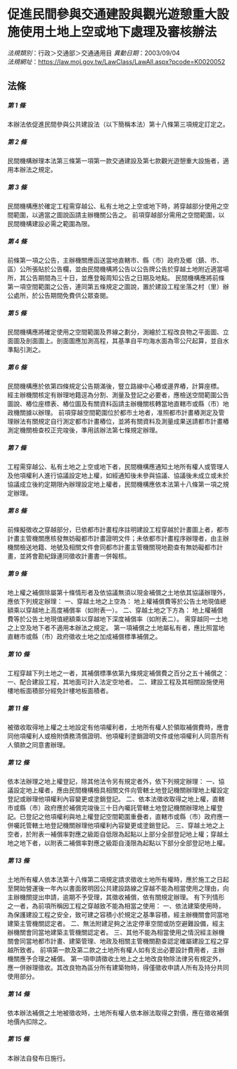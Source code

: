 # 促進民間參與交通建設與觀光遊憩重大設施使用土地上空或地下處理及審核辦法

*法規類別*：行政＞交通部＞交通通用目
*異動日期*：2003/09/04  
*法規網址*：https://law.moj.gov.tw/LawClass/LawAll.aspx?pcode=K0020052



## 法條
##### 第 1 條
本辦法依促進民間參與公共建設法（以下簡稱本法）第十八條第三項規定訂定之。

##### 第 2 條
民間機構辦理本法第三條第一項第一款交通建設及第七款觀光遊憩重大設施者，適用本辦法之規定。

##### 第 3 條
民間機構應於確定工程需穿越公、私有土地之上空或地下時，將穿越部分使用之空間範圍，以適當之圖說函請主辦機關公告之。
前項穿越部分需用之空間範圍，以民間機構建設必需之範圍為限。

##### 第 4 條
前條第一項之公告，主辦機關應函送當地直轄市、縣（市）政府及鄉（鎮、市、區）公所張貼於公告欄，並由民間機構將公告以公告牌公告於穿越土地附近適當場所，其公告期間為三十日，並應登報周知公告之日期及地點。
民間機構應將前條第一項空間範圍之公告，連同第五條規定之圖說，置於建設工程坐落之村（里）辦公處所，於公告期間免費供公眾查閱。

##### 第 5 條
民間機構應將確定使用之空間範圍及界線之劃分，測繪於工程改良物之平面圖、立面圖及剖面圖上。剖面圖應加測高程，其基準自平均海水面為零公尺起算，並自水準點引測之。

##### 第 6 條
民間機構應於依第四條規定公告期滿後，豎立路線中心樁或邊界樁，計算座標。
經主辦機關核定有辦理地籍逕為分割、測量及登記之必要者，應檢送空間範圍公告圖說、樁位座標表、樁位圖及有關資料函請主辦機關核轉當地直轄市或縣（市）地政機關據以辦理。
前項穿越空間範圍位於都市土地者，准照都市計畫樁測定及管理辦法有關規定自行測定都市計畫樁位，並將有關資料及測量成果送請都市計畫樁測定機關檢查校正完竣後，準用該辦法第七條規定辦理。

##### 第 7 條
工程需穿越公、私有土地之上空或地下者，民間機構應通知土地所有權人或管理人及他項權利人進行協議設定地上權，如經通知後未參與協議、協議後未成立或未於協議成立後約定期限內辦理設定地上權者，民間機構應依本法第十八條第一項之規定辦理。

##### 第 8 條
前條擬徵收之穿越部分，已依都市計畫程序註明建設工程穿越於計畫圖上者，都市計畫主管機關應核發無妨礙都市計畫證明文件；未依都市計畫程序辦理者，由主辦機關檢送地籍、地號及相關文件會同都市計畫主管機關現地勘查有無妨礙都市計畫，並將會勘紀錄連同徵收計畫書一併報核。

##### 第 9 條
地上權之補償除屬第十條情形者及依協議無須以現金補償之土地依其協議辦理外，應依下列規定辦理：
一、穿越土地之上空為：
    地上權補償費等於公告土地現值總額乘以穿越地上高度補償率（如附表一）。
二、穿越土地之下方為：
    地上權補償費等於公告土地現值總額乘以穿越地下深度補償率（如附表二）。
需穿越同一土地之上空及地下者不適用本辦法之規定。
第一項補償之土地屬私有者，應比照當地直轄市或縣（市）政府徵收土地之加成補償標準補償之。

##### 第 10 條
工程穿越下列土地之一者，其補償標準依第九條規定補償費之百分之五十補償之：
一、配合建設工程，其地面可計入法定空地者。
二、建設工程及其相關設施使用樓地板面積部分經免計樓地板面積者。

##### 第 11 條
被徵收取得地上權之土地設定有他項權利者，土地所有權人於領取補償費時，應會同他項權利人或檢附債務清償證明、他項權利塗銷證明文件或他項權利人同意所有人領款之同意書辦理。

##### 第 12 條
依本法辦理之地上權登記，除其他法令另有規定者外，依下列規定辦理：
一、協議設定地上權者，應由民間機構檢具相關文件向管轄土地登記機關辦理地上權設定登記或辦理他項權利內容變更或塗銷登記。
二、依本法徵收取得之地上權，直轄市或縣（市）政府應於補償完竣後三十日內囑託管轄土地登記機關辦理地上權登記。已登記之他項權利與地上權登記空間範圍重疊者，直轄市或縣（市）政府應一併囑託管轄土地登記機關辦理他項權利內容變更或塗銷登記。
三、穿越土地之上空者，於附表一補償率對應之級距自低限為起點以上部分全部登記地上權；穿越土地之地下者，以附表二補償率對應之級距自淺限為起點以下部分全部登記地上權。

##### 第 13 條
土地所有權人依本法第十八條第二項規定請求徵收土地所有權時，應於施工之日起至開始營運後一年內以書面敘明因公共建設路線之穿越不能為相當使用之理由，向主辦機關提出申請，逾期不予受理，其徵收補償，依有關規定辦理。
有下列情形之一者，為前項所稱因工程之穿越致不能為相當之使用：
一、依法建築使用時，為保護建設工程之安全，致可建之容積小於規定之基準容積，經主辦機關會同當地建築主管機關認定者。
二、無法附建足夠之法定停車空間或防空避難設備，經主辦機關會同當地建築主管機關認定者。
三、其他不能為相當使用之情況經主辦機關會同當地都市計畫、建築管理、地政及相關主管機關勘查認定確屬建設工程之穿越所致者。
前項第一款及第二款之土地所有權人如有支出必要設計費用者，主辦機關應予合理之補償。
第一項申請徵收土地上之土地改良物除法律另有規定外，應一併辦理徵收。其改良物為區分所有建築物時，得僅徵收申請人所有及持分共同使用部分。

##### 第 14 條
依本辦法補償之土地被徵收時，土地所有權人依本辦法取得之對價，應在徵收補償地價內扣除之。

##### 第 15 條
本辦法自發布日施行。


